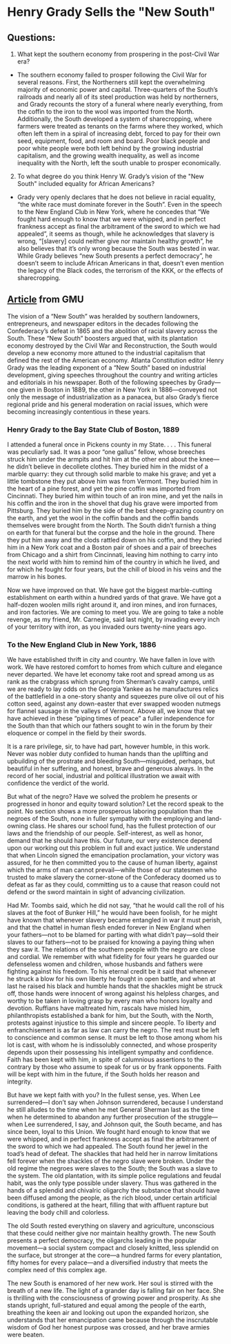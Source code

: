 # Henry Grady Sells the "New South"

## Questions:

1) What kept the southern economy from prospering in the post-Civil War era? 

* The southern economy failed to prosper following the Civil War for several reasons. First, the Northerners still kept the overwhelming majority of economic power and capital. Three-quarters of the South’s railroads and nearly all of its steel production was held by northerners, and Grady recounts the story of a funeral where nearly everything, from the coffin to the iron to the wool was imported from the North. Additionally, the South developed a system of sharecropping, where farmers were treated as tenants on the farms where they worked, which often left them in a spiral of increasing debt, forced to pay for their own seed, equipment, food, and room and board. Poor black people and poor white people were both left behind by the growing industrial capitalism, and the growing wealth inequality, as well as income inequality with the North, left the south unable to prosper economically. 

2) To what degree do you think Henry W. Grady’s vision of the "New South" included equality for African Americans?

* Grady very openly declares that he does not believe in racial equality, “the white race must dominate forever in the South”. Even in the speech to the New England Club in New York, where he concedes that “We fought hard enough to know that we were whipped, and in perfect frankness accept as final the arbitrament of the sword to which we had appealed”, it seems as though, while he acknowledges that slavery is wrong, “[slavery] could neither give nor maintain healthy growth”, he also believes that it’s only wrong because the South was bested in war. While Grady believes “new South presents a perfect democracy”, he doesn’t seem to include African Americans in that, doesn’t even mention the legacy of the Black codes, the terrorism of the KKK, or the effects of sharecropping. 

## [Article](http://historymatters.gmu.edu/d/5745/) from GMU

The vision of a “New South” was heralded by southern landowners, entrepreneurs, and newspaper editors in the decades following the Confederacy’s defeat in 1865 and the abolition of racial slavery across the South. These “New South” boosters argued that, with its plantation economy destroyed by the Civil War and Reconstruction, the South would develop a new economy more attuned to the industrial capitalism that defined the rest of the American economy. Atlanta Constitution editor Henry Grady was the leading exponent of a “New South” based on industrial development, giving speeches throughout the country and writing articles and editorials in his newspaper. Both of the following speeches by Grady—one given in Boston in 1889, the other in New York in 1886—conveyed not only the message of industrialization as a panacea, but also Grady’s fierce regional pride and his general moderation on racial issues, which were becoming increasingly contentious in these years.

### Henry Grady to the Bay State Club of Boston, 1889

I attended a funeral once in Pickens county in my State. . . . This funeral was peculiarly sad. It was a poor “one gallus” fellow, whose breeches struck him under the armpits and hit him at the other end about the knee—he didn’t believe in decollete clothes. They buried him in the midst of a marble quarry: they cut through solid marble to make his grave; and yet a little tombstone they put above him was from Vermont. They buried him in the heart of a pine forest, and yet the pine coffin was imported from Cincinnati. They buried him within touch of an iron mine, and yet the nails in his coffin and the iron in the shovel that dug his grave were imported from Pittsburg. They buried him by the side of the best sheep-grazing country on the earth, and yet the wool in the coffin bands and the coffin bands themselves were brought from the North. The South didn’t furnish a thing on earth for that funeral but the corpse and the hole in the ground. There they put him away and the clods rattled down on his coffin, and they buried him in a New York coat and a Boston pair of shoes and a pair of breeches from Chicago and a shirt from Cincinnati, leaving him nothing to carry into the next world with him to remind him of the country in which he lived, and for which he fought for four years, but the chill of blood in his veins and the marrow in his bones.

Now we have improved on that. We have got the biggest marble-cutting establishment on earth within a hundred yards of that grave. We have got a half-dozen woolen mills right around it, and iron mines, and iron furnaces, and iron factories. We are coming to meet you. We are going to take a noble revenge, as my friend, Mr. Carnegie, said last night, by invading every inch of your territory with iron, as you invaded ours twenty-nine years ago.

### To the New England Club in New York, 1886

We have established thrift in city and country. We have fallen in love with work. We have restored comfort to homes from which culture and elegance never departed. We have let economy take root and spread among us as rank as the crabgrass which sprung from Sherman’s cavalry camps, until we are ready to lay odds on the Georgia Yankee as he manufactures relics of the battlefield in a one-story shanty and squeezes pure olive oil out of his cotton seed, against any down-easter that ever swapped wooden nutmegs for flannel sausage in the valleys of Vermont. Above all, we know that we have achieved in these “piping times of peace” a fuller independence for the South than that which our fathers sought to win in the forum by their eloquence or compel in the field by their swords.

It is a rare privilege, sir, to have had part, however humble, in this work. Never was nobler duty confided to human hands than the uplifting and upbuilding of the prostrate and bleeding South—misguided, perhaps, but beautiful in her suffering, and honest, brave and generous always. In the record of her social, industrial and political illustration we await with confidence the verdict of the world.

But what of the negro? Have we solved the problem he presents or progressed in honor and equity toward solution? Let the record speak to the point. No section shows a more prosperous laboring population than the negroes of the South, none in fuller sympathy with the employing and land-owning class. He shares our school fund, has the fullest protection of our laws and the friendship of our people. Self-interest, as well as honor, demand that he should have this. Our future, our very existence depend upon our working out this problem in full and exact justice. We understand that when Lincoln signed the emancipation proclamation, your victory was assured, for he then committed you to the cause of human liberty, against which the arms of man cannot prevail—while those of our statesmen who trusted to make slavery the corner-stone of the Confederacy doomed us to defeat as far as they could, committing us to a cause that reason could not defend or the sword maintain in sight of advancing civilization.

Had Mr. Toombs said, which he did not say, “that he would call the roll of his slaves at the foot of Bunker Hill,” he would have been foolish, for he might have known that whenever slavery became entangled in war it must perish, and that the chattel in human flesh ended forever in New England when your fathers—not to be blamed for parting with what didn’t pay—sold their slaves to our fathers—not to be praised for knowing a paying thing when they saw it. The relations of the southern people with the negro are close and cordial. We remember with what fidelity for four years he guarded our defenseless women and children, whose husbands and fathers were fighting against his freedom. To his eternal credit be it said that whenever he struck a blow for his own liberty he fought in open battle, and when at last he raised his black and humble hands that the shackles might be struck off, those hands were innocent of wrong against his helpless charges, and worthy to be taken in loving grasp by every man who honors loyalty and devotion. Ruffians have maltreated him, rascals have misled him, philanthropists established a bank for him, but the South, with the North, protests against injustice to this simple and sincere people. To liberty and enfranchisement is as far as law can carry the negro. The rest must be left to conscience and common sense. It must be left to those among whom his lot is cast, with whom he is indissolubly connected, and whose prosperity depends upon their possessing his intelligent sympathy and confidence. Faith has been kept with him, in spite of calumnious assertions to the contrary by those who assume to speak for us or by frank opponents. Faith will be kept with him in the future, if the South holds her reason and integrity.

But have we kept faith with you? In the fullest sense, yes. When Lee surrendered—I don’t say when Johnson surrendered, because I understand he still alludes to the time when he met General Sherman last as the time when he determined to abandon any further prosecution of the struggle—when Lee surrendered, I say, and Johnson quit, the South became, and has since been, loyal to this Union. We fought hard enough to know that we were whipped, and in perfect frankness accept as final the arbitrament of the sword to which we had appealed. The South found her jewel in the toad’s head of defeat. The shackles that had held her in narrow limitations fell forever when the shackles of the negro slave were broken. Under the old regime the negroes were slaves to the South; the South was a slave to the system. The old plantation, with its simple police regulations and feudal habit, was the only type possible under slavery. Thus was gathered in the hands of a splendid and chivalric oligarchy the substance that should have been diffused among the people, as the rich blood, under certain artificial conditions, is gathered at the heart, filling that with affluent rapture but leaving the body chill and colorless.

The old South rested everything on slavery and agriculture, unconscious that these could neither give nor maintain healthy growth. The new South presents a perfect democracy, the oligarchs leading in the popular movement—a social system compact and closely knitted, less splendid on the surface, but stronger at the core—a hundred farms for every plantation, fifty homes for every palace—and a diversified industry that meets the complex need of this complex age.

The new South is enamored of her new work. Her soul is stirred with the breath of a new life. The light of a grander day is falling fair on her face. She is thrilling with the consciousness of growing power and prosperity. As she stands upright, full-statured and equal among the people of the earth, breathing the keen air and looking out upon the expanded horizon, she understands that her emancipation came because through the inscrutable wisdom of God her honest purpose was crossed, and her brave armies were beaten.
